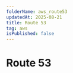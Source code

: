 ```yaml
---
folderName: aws_route53
updatedAt: 2025-08-21
title: Route 53
tag: aws
isPublished: false
---
```


# Route 53
